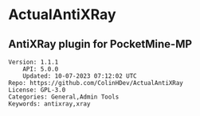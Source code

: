 # ActualAntiXRay
## AntiXRay plugin for PocketMine-MP
```properties
Version: 1.1.1
    API: 5.0.0
    Updated: 10-07-2023 07:12:02 UTC
Repo: https://github.com/ColinHDev/ActualAntiXRay
License: GPL-3.0
Categories: General,Admin Tools
Keywords: antixray,xray
```
